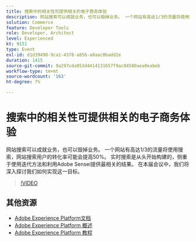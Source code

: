 ```yaml
---
title: 搜索中的相关性可提供相关的电子商务体验
description: 网站搜索可以成就业务，也可以毁掉业务。 一个网站有高达1/3的流量将使用搜索，网站搜索用户的转化率可能会提高50%。 实时搜索是从头开始构建的，侧重于使用迭代方法和利用Adobe Sensei提供最相关的结果。 在本届会议中，我们将深入探讨我们如何实现这一目标。
solution: Commerce
feature: Developer Tools
role: Developer, Architect
level: Experienced
kt: 9151
type: Event
exl-id: d1d39490-9ca1-4378-a856-a8aac0badd2e
duration: 1415
source-git-commit: 9a297cda953d4414131657f9ac84580aea0eabeb
workflow-type: tm+mt
source-wordcount: '163'
ht-degree: 7%

---
```


# 搜索中的相关性可提供相关的电子商务体验

网站搜索可以成就业务，也可以毁掉业务。 一个网站有高达1/3的流量将使用搜索，网站搜索用户的转化率可能会提高50%。 实时搜索是从头开始构建的，侧重于使用迭代方法和利用Adobe Sensei提供最相关的结果。 在本届会议中，我们将深入探讨我们如何实现这一目标。

>[!VIDEO](https://video.tv.adobe.com/v/337579/?quality=12&learn=on&hidetitle=true)

## 其他资源

- [Adobe Experience Platform文档](https://experienceleague.adobe.com/docs/experience-platform.html?lang=zh-Hans)
- [Adobe Experience Platform 概述](https://experienceleague.adobe.com/docs/experience-platform/landing/home.html?lang=zh-Hans)
- [Adobe Experience Platform 教程](https://experienceleague.adobe.com/docs/platform-learn/tutorials/overview.html?lang=zh-Hans)
